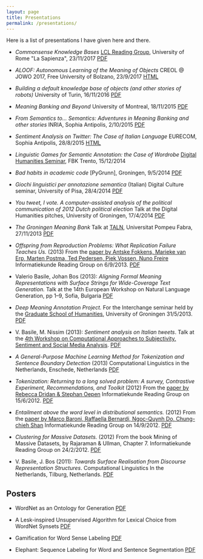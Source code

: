 ```yaml
---
layout: page
title: Presentations
permalink: /presentations/
---
```


Here is a list of presentations I have given here and there.

- *Commonsense Knowledge Bases*
  [LCL Reading Group](http://wwwusers.di.uniroma1.it/~basile/readinggroup/), University of Rome "La Sapienza", 23/11/2017
  [PDF](commonsensekb.pdf)

- *ALOOF: Autonomous Learning of the Meaning of Objects*
  CREOL @ JOWO 2017, Free University of Bolzano, 23/9/2017
  [HTML](ALOOF/)

- *Building a default knowledge base of objects (and other stories of robots)*
  University of Turin, 16/11/2016
  [PDF](Unito2016.pdf)

- *Meaning Banking and Beyond*
  University of Montreal, 18/11/2015
  [PDF](MeaningBankingAndBeyond.pdf)

- *From Semantics to... Semantics: Adventures in Meaning Banking and other stories*
  INRIA, Sophia Antipolis, 2/10/2015
  [PDF](Wimmics2015.pdf)

- *Sentiment Analysis on Twitter: The Case of Italian Language*
  EURECOM, Sophia Antipolis, 28/8/2015
  [HTML](EURECOM2015/)

- *Linguistic Games for Semantic Annotation: the Case of Wordrobe*
  [Digital Humanities Seminar](https://dh.fbk.eu/events/LinguisticGamesSeminar), FBK Trento, 15/12/2014

- *Bad habits in academic code*
  [PyGrunn], Groningen, 9/5/2014
  [PDF](badhabits.pdf)

- *Giochi linguistici per annotazione semantica* (Italian)
  Digital Culture seminar, University of Pisa, 28/4/2014
  [PDF](wordrobe_unipi.pdf)

- *You tweet, I vote. A computer-assisted analysis of the political
  communication of 2012 Dutch political election*
  Talk at the Digital Humanities pitches,
  University of Groningen, 17/4/2014
  [PDF](YouTweetIVote.pdf)

- *The Groningen Meaning Bank*
  Talk at <a href="http://taln.upf.edu/">TALN</a>,
  Universitat Pompeu Fabra, 27/11/2013
  [PDF](GMB.pdf)

- *Offspring from Reproduction Problems: What Replication Failure Teaches Us.* (2013)
  From the <a href="http://aclweb.org/anthology/P/P13/P13-1166.pdf">
  paper by Antske Fokkens, Marieke van Erp, Marten Postma, Ted Pedersen, Piek Vossen, Nuno Freire</a>
  Informatiekunde Reading Group on 6/9/2013.
  [PDF](reproducibility.pdf)

- Valerio Basile, Johan Bos (2013):
  *Aligning Formal Meaning Representations with Surface Strings for Wide-Coverage Text Generation.*
  Talk at the 14th European Workshop on Natural Language Generation, pp 1&ndash;9, Sofia, Bulgaria
  [PDF](ENLG2013.pdf)

- *Deep Meaning Annotation Project.*
  For the Interchange seminar held by the <a href="http://www.rug.nl/research/gradschool-humanities/">
  Graduate School of Humanities</a>, University of Groningen 31/5/2013.
  [PDF](interchange.pdf)

- V. Basile, M. Nissim (2013):
  *Sentiment analysis on Italian tweets*.
  Talk at the <a href="http://optima.jrc.it/wassa2013/">
  4th Workshop on Computational Approaches to Subjectivity,
  Sentiment and Social Media Analysis</a>.
  [PDF](twita_slides.pdf)


- *A General-Purpose Machine Learning Method for
Tokenization and Sentence Boundary Detection* (2013)
  Computational Linguistics in the Netherlands, Enschede, Netherlands
  [PDF](CLIN2013.pdf)

- *Tokenization: Returning to a long solved problem:
  A survey, Contrastive Experiment, Recommendations, and Toolkit* (2012)
  From the <a href="http://aclweb.org/anthology-new/P/P12/P12-2074.pdf">
  paper by Rebecca Dridan &amp; Stephan Oepen</a>
  Informatiekunde Reading Group on 15/6/2012.
  [PDF](rg_tokenization.pdf)

- *Entailment above the word level in distributional semantics.* (2012)
  From the <a href="http://aclweb.org/anthology-new/E/E12/E12-1004.pdf">
  paper by Marco Baroni, Raffaella Bernardi, Ngoc-Quynh Do, Chung-chieh Shan</a>
  Informatiekunde Reading Group on 14/9/2012.
  [PDF](E12-1004.pdf)

- *Clustering for Massive Datasets.* (2012)
  From the book Mining of Massive Datasets, by Rajaraman &amp; Ullman, Chapter 7.
  Informatiekunde Reading Group on 24/2/2012.
  [PDF](Clustering.pdf)

- V. Basile, J. Bos (2011):
   *Towards Surface Realisation from Discourse Representation Structures*.
  Computational Linguistics In the Netherlands, Tilburg, Netherlands.
  [PDF](CLIN2012.pdf)

Posters
-------

- WordNet as an Ontology for Generation
  [PDF](posters/WebNLG2015.pdf)

- A Lesk-inspired Unsupervised Algorithm for Lexical Choice from WordNet Synsets
  [PDF](posters/CLiC-it.pdf)

- Gamification for Word Sense Labeling
  [PDF](posters/senses.pdf)

- Elephant: Sequence Labeling for Word and Sentence Segmentation
  [PDF](posters/elephant.pdf)
